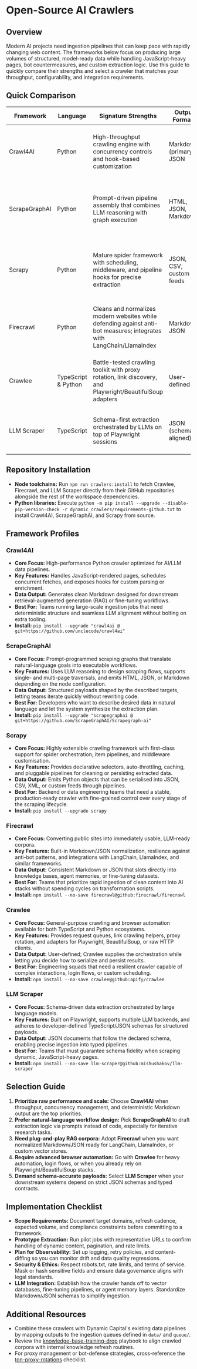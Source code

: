 # Open-Source AI Crawlers

## Overview

Modern AI projects need ingestion pipelines that can keep pace with rapidly
changing web content. The frameworks below focus on producing large volumes of
structured, model-ready data while handling JavaScript-heavy pages, bot
countermeasures, and custom extraction logic. Use this guide to quickly compare
their strengths and select a crawler that matches your throughput,
configurability, and integration requirements.

## Quick Comparison

| Framework     | Language            | Signature Strengths                                                                                                   | Output Formats           | Ideal Team Profile                                                                      |
| ------------- | ------------------- | --------------------------------------------------------------------------------------------------------------------- | ------------------------ | --------------------------------------------------------------------------------------- |
| Crawl4AI      | Python              | High-throughput crawling engine with concurrency controls and hook-based customization                                | Markdown (primary), JSON | Engineering teams building large-scale, automated ingestion loops                       |
| ScrapeGraphAI | Python              | Prompt-driven pipeline assembly that combines LLM reasoning with graph execution                                      | HTML, JSON, Markdown     | Developers comfortable with natural-language specifications who want flexible workflows |
| Scrapy        | Python              | Mature spider framework with scheduling, middleware, and pipeline hooks for precise extraction                        | JSON, CSV, custom feeds  | Backend teams needing production-grade spiders with fine-grained control                |
| Firecrawl     | Python              | Cleans and normalizes modern websites while defending against anti-bot measures; integrates with LangChain/LlamaIndex | Markdown, JSON           | AI platform teams feeding RAG or fine-tuning corpora with minimal preprocessing         |
| Crawlee       | TypeScript & Python | Battle-tested crawling toolkit with proxy rotation, link discovery, and Playwright/BeautifulSoup adapters             | User-defined             | Full-stack teams needing browser automation and resilient scheduling                    |
| LLM Scraper   | TypeScript          | Schema-first extraction orchestrated by LLMs on top of Playwright sessions                                            | JSON (schema-aligned)    | Teams that require precise, typed payloads from complex pages                           |

## Repository Installation

- **Node toolchains:** Run `npm run crawlers:install` to fetch Crawlee,
  Firecrawl, and LLM Scraper directly from their GitHub repositories alongside
  the rest of the workspace dependencies.
- **Python libraries:** Execute
  `python -m pip install --upgrade --disable-pip-version-check -r dynamic_crawlers/requirements-github.txt`
  to install Crawl4AI, ScrapeGraphAI, and Scrapy from source.

## Framework Profiles

### Crawl4AI

- **Core Focus:** High-performance Python crawler optimized for AI/LLM data
  pipelines.
- **Key Features:** Handles JavaScript-rendered pages, schedules concurrent
  fetches, and exposes hooks for custom parsing or enrichment.
- **Data Output:** Generates clean Markdown designed for downstream
  retrieval-augmented generation (RAG) or fine-tuning workflows.
- **Best For:** Teams running large-scale ingestion jobs that need deterministic
  structure and seamless LLM alignment without bolting on extra tooling.
- **Install:**
  `pip install --upgrade "crawl4ai @ git+https://github.com/unclecode/crawl4ai"`

### ScrapeGraphAI

- **Core Focus:** Prompt-programmed scraping graphs that translate
  natural-language goals into executable workflows.
- **Key Features:** Uses LLM reasoning to design scraping flows, supports
  single- and multi-page traversals, and emits HTML, JSON, or Markdown depending
  on the node configuration.
- **Data Output:** Structured payloads shaped by the described targets, letting
  teams iterate quickly without rewriting code.
- **Best For:** Developers who want to describe desired data in natural language
  and let the system synthesize the extraction plan.
- **Install:**
  `pip install --upgrade "scrapegraphai @ git+https://github.com/ScrapeGraphAI/Scrapegraph-ai"`

### Scrapy

- **Core Focus:** Highly extensible crawling framework with first-class support
  for spider orchestration, item pipelines, and middleware customisation.
- **Key Features:** Provides declarative selectors, auto-throttling, caching,
  and pluggable pipelines for cleaning or persisting extracted data.
- **Data Output:** Emits Python objects that can be serialised into JSON, CSV,
  XML, or custom feeds through pipelines.
- **Best For:** Backend or data engineering teams that need a stable,
  production-ready crawler with fine-grained control over every stage of the
  scraping lifecycle.
- **Install:** `pip install --upgrade scrapy`

### Firecrawl

- **Core Focus:** Converting public sites into immediately usable, LLM-ready
  corpora.
- **Key Features:** Built-in Markdown/JSON normalization, resilience against
  anti-bot patterns, and integrations with LangChain, LlamaIndex, and similar
  frameworks.
- **Data Output:** Consistent Markdown or JSON that slots directly into
  knowledge bases, agent memories, or fine-tuning datasets.
- **Best For:** Teams that prioritize rapid ingestion of clean content into AI
  stacks without spending cycles on transformation scripts.
- **Install:** `npm install --no-save firecrawl@github:firecrawl/firecrawl`

### Crawlee

- **Core Focus:** General-purpose crawling and browser automation available for
  both TypeScript and Python ecosystems.
- **Key Features:** Provides request queues, link crawling helpers, proxy
  rotation, and adapters for Playwright, BeautifulSoup, or raw HTTP clients.
- **Data Output:** User-defined; Crawlee supplies the orchestration while
  letting you decide how to serialize and persist results.
- **Best For:** Engineering squads that need a resilient crawler capable of
  complex interactions, login flows, or custom scheduling.
- **Install:** `npm install --no-save crawlee@github:apify/crawlee`

### LLM Scraper

- **Core Focus:** Schema-driven data extraction orchestrated by large language
  models.
- **Key Features:** Built on Playwright, supports multiple LLM backends, and
  adheres to developer-defined TypeScript/JSON schemas for structured payloads.
- **Data Output:** JSON documents that follow the declared schema, enabling
  precise ingestion into typed pipelines.
- **Best For:** Teams that must guarantee schema fidelity when scraping dynamic,
  JavaScript-heavy pages.
- **Install:**
  `npm install --no-save llm-scraper@github:mishushakov/llm-scraper`

## Selection Guide

1. **Prioritize raw performance and scale:** Choose **Crawl4AI** when
   throughput, concurrency management, and deterministic Markdown output are the
   top priorities.
2. **Prefer natural-language workflow design:** Pick **ScrapeGraphAI** to draft
   extraction logic via prompts instead of code, especially for iterative
   research tasks.
3. **Need plug-and-play RAG corpora:** Adopt **Firecrawl** when you want
   normalized Markdown/JSON ready for LangChain, LlamaIndex, or custom vector
   stores.
4. **Require advanced browser automation:** Go with **Crawlee** for heavy
   automation, login flows, or when you already rely on Playwright/BeautifulSoup
   stacks.
5. **Demand schema-accurate payloads:** Select **LLM Scraper** when your
   downstream systems depend on strict JSON schemas and typed contracts.

## Implementation Checklist

- **Scope Requirements:** Document target domains, refresh cadence, expected
  volume, and compliance constraints before committing to a framework.
- **Prototype Extraction:** Run pilot jobs with representative URLs to confirm
  handling of dynamic content, pagination, and rate limits.
- **Plan for Observability:** Set up logging, retry policies, and
  content-diffing so you can monitor drift and data quality regressions.
- **Security & Ethics:** Respect robots.txt, rate limits, and terms of service.
  Mask or hash sensitive fields and ensure data governance aligns with legal
  standards.
- **LLM Integration:** Establish how the crawler hands off to vector databases,
  fine-tuning pipelines, or agent memory layers. Standardize Markdown/JSON
  schemas to simplify ingestion.

## Additional Resources

- Combine these crawlers with Dynamic Capital's existing data pipelines by
  mapping outputs to the ingestion queues defined in `data/` and `queue/`.
- Review the [knowledge-base-training-drop](./knowledge-base-training-drop.md)
  playbook to align crawled corpora with internal knowledge refresh routines.
- For proxy management or bot-defense strategies, cross-reference the
  [ton-proxy-rotations](./ton-proxy-rotations.md) checklist.
